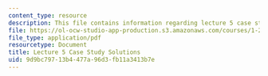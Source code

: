 ```yaml
---
content_type: resource
description: This file contains information regarding lecture 5 case study solutions.
file: https://ol-ocw-studio-app-production.s3.amazonaws.com/courses/1-264j-database-internet-and-systems-integration-technologies-fall-2013/9d9bc79713b4477a96d3fb11a3413b7e_MIT1_264JF13_L5_sol.pdf
file_type: application/pdf
resourcetype: Document
title: Lecture 5 Case Study Solutions
uid: 9d9bc797-13b4-477a-96d3-fb11a3413b7e
---
```

